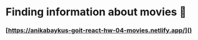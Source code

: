 # Finding information about movies &#127909;

### [https://anikabaykus-goit-react-hw-04-movies.netlify.app/]()
